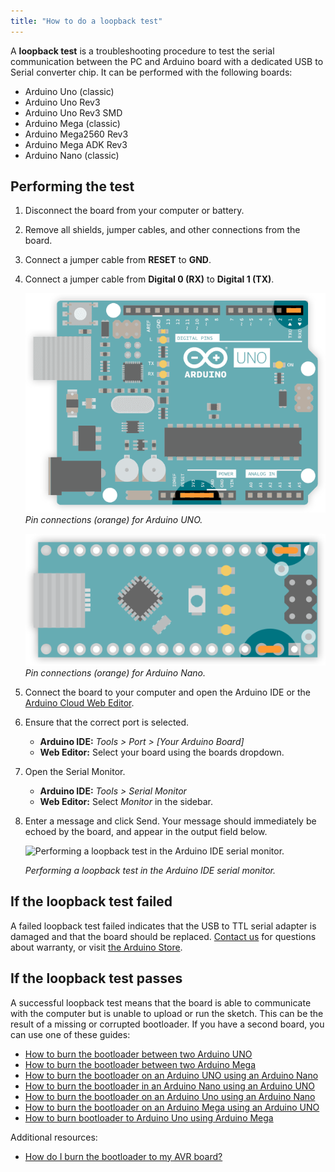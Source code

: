```yaml
---
title: "How to do a loopback test"
---
```


A **loopback test** is a troubleshooting procedure to test the serial communication between the PC and Arduino board with a dedicated USB to Serial converter chip. It can be performed with the following boards:

* Arduino Uno (classic)
* Arduino Uno Rev3 <!-- [X] Tested 2022-03-24 -->
* Arduino Uno Rev3 SMD <!-- [X] Tested 2022-03-24 -->
* Arduino Mega (classic)
* Arduino Mega2560 Rev3
* Arduino Mega ADK Rev3
* Arduino Nano (classic) <!-- [X] Tested 2022-03-24 -->

## Performing the test

1. Disconnect the board from your computer or battery.

2. Remove all shields, jumper cables, and other connections from the board.

3. Connect a jumper cable from **RESET** to **GND**.

4. Connect a jumper cable from **Digital 0 (RX)** to **Digital 1 (TX)**.

   ![](img/loopback-circuit-uno.png)
   _Pin connections (orange) for Arduino UNO._

   ![](img/loopback-circuit-nano.png)
   _Pin connections (orange) for Arduino Nano._

5. Connect the board to your computer and open the Arduino IDE or the [Arduino Cloud Web Editor](https://create.arduino.cc/editor).

6. Ensure that the correct port is selected.
   * **Arduino IDE:** *Tools > Port > [Your Arduino Board]*
   * **Web Editor:** Select your board using the boards dropdown.

7. Open the Serial Monitor.
   * **Arduino IDE:** *Tools > Serial Monitor*
   * **Web Editor:** Select *Monitor* in the sidebar.

8. Enter a message and click Send. Your message should immediately be echoed by the board, and appear in the output field below.

   ![Performing a loopback test in the Arduino IDE serial monitor.](img/serial_monitor_loopback_test.gif "Performing a loopback test in the Arduino IDE serial monitor")

   *Performing a loopback test in the Arduino IDE serial monitor.*

## If the loopback test failed

A failed loopback test failed indicates that the USB to TTL serial adapter is damaged and that the board should be replaced. [Contact us](https://www.arduino.cc/en/contact-us/) for questions about warranty, or visit [the Arduino Store](https://store.arduino.cc/).

## If the loopback test passes

A successful loopback test means that the board is able to communicate with the computer but is unable to upload or run the sketch. This can be the result of a missing or corrupted bootloader. If you have a second board, you can use one of these guides:

* [How to burn the bootloader between two Arduino UNO](https://support.arduino.cc/hc/en-us/articles/360012048080-How-to-burn-the-bootloader-between-two-Arduino-UNO)
* [How to burn the bootloader between two Arduino Mega](https://support.arduino.cc/hc/en-us/articles/360012048060-How-to-burn-the-bootloader-between-two-Arduino-Mega)
* [How to burn the bootloader on an Arduino UNO using an Arduino Nano](https://support.arduino.cc/hc/en-us/articles/4411327104402-How-to-burn-the-bootloader-on-an-Arduino-UNO-using-an-Arduino-Nano)
* [How to burn the bootloader in an Arduino Nano using an Arduino UNO](https://support.arduino.cc/hc/en-us/articles/360012048100-How-to-burn-the-bootloader-in-an-Arduino-Nano-using-an-Arduino-UNO)
* [How to burn the bootloader on an Arduino Uno using an Arduino Nano](https://support.arduino.cc/hc/en-us/articles/4412950859666-How-to-burn-the-bootloader-on-an-Arduino-Uno-using-an-Arduino-Nano)
* [How to burn the bootloader on an Arduino Mega using an Arduino UNO](https://support.arduino.cc/hc/en-us/articles/4408893470610-How-to-burn-the-bootloader-on-an-Arduino-Mega-using-an-Arduino-UNO)
* [How to burn bootloader to Arduino Uno using Arduino Mega](https://support.arduino.cc/hc/en-us/articles/4412950855442-How-to-burn-bootloader-to-Arduino-Uno-using-Arduino-Mega)

Additional resources:

* [How do I burn the bootloader to my AVR board?](https://per1234.github.io/ino-troubleshooting/burn-bootloader.html#burn-bootloader)
